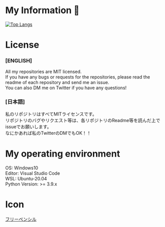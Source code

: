 # My Information 👋

[![Top Langs](https://git-hub-readme-stats-clone-murex.vercel.app/api/top-langs/?username=BonnetPonta&layout=compact&theme=radical)](https://github.com/anuraghazra/github-readme-stats)  


# License  
### [ENGLISH]  
All my repositories are MIT licensed.  
If you have any bugs or requests for the repositories, please read the readme of each repository and send me an issue.  
You can also DM me on Twitter if you have any questions!  
  
### [日本語]  
私のリポジトリはすべてMITライセンスです。    
リポジトリのバグやリクエスト等は、各リポジトリのReadme等を読んだ上でissueでお願いします。  
なにかあれば私のTwitterのDMでもOK！！  

# My operating environment  
OS: Windows10  
Editor: Visual Studio Code  
WSL: Ubuntu-20.04  
Python Version: >= 3.9.x  

# Icon
[フリーペンシル](https://iconbu.com/)
